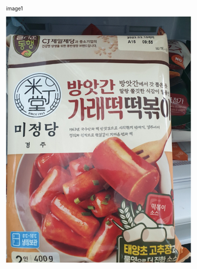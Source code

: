 image1

![image](https://github.com/bloodstrawberry/auto-test/raw/main/KakaoTalk_20230212_143204341_01.jpg)


